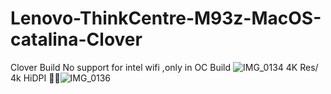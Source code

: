 # Lenovo-ThinkCentre-M93z-MacOS-catalina-Clover
Clover Build No support for intel wifi ,only in OC Build
![IMG_0134](https://user-images.githubusercontent.com/124946940/226290268-34381d88-5e16-4ee4-b603-514f18ce78b9.JPG)
4K Res/ 4k HiDPI ![IMG_0136](https://user-images.githubusercontent.com/124946940/226290394-cb902e67-7145-42a9-915c-6c388dbe5297.JPG)
